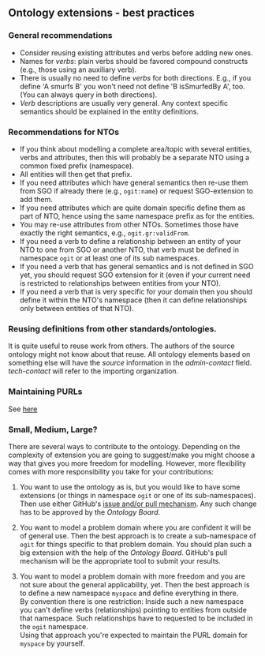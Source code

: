 ## Ontology extensions - best practices

### General recommendations

* Consider reusing existing attributes and verbs before adding new ones.
* Names for _verbs_: plain verbs should be favored compound constructs (e.g., those using an auxiliary verb).
* There is usually no need to define _verbs_ for both directions. E.g., if you define 'A smurfs B' you won't need not
  define 'B isSmurfedBy A', too. (You can always query in both directions).
* _Verb_ descriptions are usually very general. Any context specific semantics should be explained in the entity
  definitions.

### Recommendations for NTOs

* If you think about modelling a complete area/topic with several entities, verbs and attributes, then this will
  probably be a separate NTO using a common fixed prefix (namespace).
* All entities will then get that prefix.
* If you need attributes which have general semantics then re-use them from SGO if already there (e.g., `ogit:name`) or
  request SGO-extension to add them.
* If you need attributes which are quite domain specific define them as part of NTO, hence using the same namespace
  prefix as for the entities.
* You may re-use attributes from other NTOs. Sometimes those have exactly the right semantics, e.g.,
  `ogit.gr:validFrom`.
* If you need a verb to define a relationship between an entity of your NTO to one from SGO or another NTO, that verb
  must be defined in namespace `ogit` or at least one of its sub namespaces.
* If you need a verb that has general semantics and is not defined in SGO yet, you should request SGO extension for it
  (even if your current need is restricted to relationships between entities from your NTO).
* If you need a verb that is very specific for your domain then you should define it within the NTO's namespace (then it
  can define relationships only between entities of that NTO).

### Reusing definitions from other standards/ontologies.

It is quite useful to reuse work from others. The authors of the source ontology might not know about that reuse. All
ontology elements based on something else will have the _source_ information in the *admin-contact* field.
*tech-contact* will refer to the importing organization.

### Maintaining PURLs

See [here](../../blob/master/NTO/PURL_ID_Registration.md)

### Small, Medium, Large?

There are several ways to contribute to the ontology. Depending on the complexity of extension you are going to
suggest/make you might choose a way that gives you more freedom for modelling. However, more flexibility comes with more
responsibility you take for your contributions:

1. You want to use the ontology as is, but you would like to have some extensions (or things in namespace `ogit` or one
of its sub-namespaces). Then use either GitHub's [issue and/or pull mechanism](../../blob/master/CONTRIBUTING.md). Any
such change has to be approved by the _Ontology Board_.

2. You want to model a problem domain where you are confident it will be of general use. Then the best approach is to
create a sub-namespace of `ogit` for things specific to that problem domain. You should plan such a big extension with
the help of the _Ontology Board_. GitHub's pull mechanism will be the appropriate tool to submit your results.

3. You want to model a problem domain with more freedom and you are not sure about the general applicability, yet. Then
the best approach is to define a new namespace `myspace` and define everything in there. <br/> By convention there is one
restriction: Inside such a new namespace you can't define verbs (relationships) pointing to entities from outside that
namespace. Such relationships have to requested to be included in the `ogit` namespace.<br/> Using that approach you're
expected to maintain the PURL domain for `myspace` by yourself.

